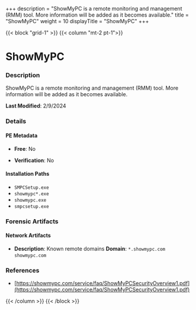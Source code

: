 +++
description = "ShowMyPC is a remote monitoring and management (RMM) tool. More information will be added as it becomes available."
title = "ShowMyPC"
weight = 10
displayTitle = "ShowMyPC"
+++


{{< block "grid-1" >}}
{{< column "mt-2 pt-1">}}

# ShowMyPC


### Description

ShowMyPC is a remote monitoring and management (RMM) tool. More information will be added as it becomes available.



**Last Modified**: 2/9/2024

### Details


#### PE Metadata


- **Free**: No

- **Verification**: No




#### Installation Paths
- `SMPCSetup.exe`
- `showmypc*.exe`
- `showmypc.exe`
- `smpcsetup.exe`

### Forensic Artifacts




#### Network Artifacts

- **Description**: Known remote domains
  **Domain**: `*.showmypc.com` `showmypc.com`





### References
- [https://showmypc.com/service/faq/ShowMyPCSecurityOverview1.pdf](https://showmypc.com/service/faq/ShowMyPCSecurityOverview1.pdf)



{{< /column >}}
{{< /block >}}

